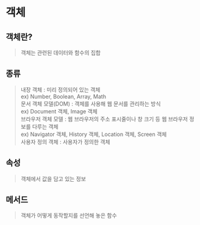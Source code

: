 # 객체

## 객체란?
> 객체는 관련된 데이터와 함수의 집합

## 종류
> 내장 객체 : 미리 정의되어 있는 객체 <br>
> ex) Number, Boolean, Array, Math<br>
> 문서 객체 모델(DOM) : 객체를 사용해 웹 문서를 관리하는 방식 <br>
> ex) Document 객체, Image 객체<br>
> 브라우저 객체 모델 : 웹 브라우저의 주소 표시줄이나 창 크기 등 웹 브라우저 정보를 다루는 객체<br>
> ex) Navigator 객체, History 객체, Location 객체, Screen 객체<br>
> 사용자 정의 객체 : 사용자가 정의한 객체

## 속성
> 객체에서 값을 담고 있는 정보

## 메서드
> 객체가 어떻게 동작할지를 선언해 놓은 함수

